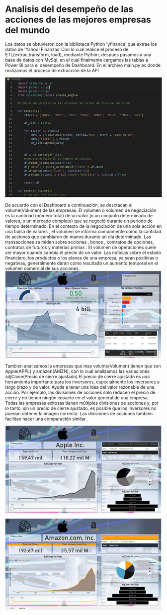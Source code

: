 # Analisis del desempeño de las acciones de las mejores empresas del mundo


 Los datos se obtuvieron con la biblioteca Python 'yfinance' que extrae los datos de 'Yahoo! Finanzas'.Con lo cual realice el proceso de ETL(extrac,transform, load), mediante Python, despues pasamos a una base de datos con MySql, en el cual finalmente cargamos las tablas a Power Bi para el desempeño de Dashboard. 
 En el archivo main.py es donde realizamos el proceso de extracción de la API

![image](https://github.com/agusm95/Stock_market/blob/main/imagenes/Captura.PNG)<br>

 De acuerdo con el Dashboard a continuación, se desctacan el volume(Volumen) de las empresas. El volumen o volumen de negociación es la cantidad (número total) de un valor (o un conjunto determinado de valores, o un mercado completo) que se negoció durante un período de tiempo determinado. En el contexto de la negociación de una sola acción en una bolsa de valores , el volumen se informa comúnmente como la cantidad de acciones que cambiaron de manos durante un día determinado. Las transacciones se miden sobre acciones , bonos , contratos de opciones, contratos de futuros y materias primas . El volumen de operaciones suele ser mayor cuando cambia el precio de un valor. Las noticias sobre el estado financiero, los productos o los planes de una empresa, ya sean positivas o negativas, generalmente darán como resultado un aumento temporal en el volumen comercial de sus acciones.
 ![image](https://github.com/agusm95/Stock_market/blob/main/imagenes/dashboard.PNG)<br>

 Tambien analizamos la empresas que mas volume(Volumen) tienen que son Apple(APPL) y amazon(AMZN), con lo cual analizamos las variaciones adjClose(Precio de cierre ajustado).El precio de cierre ajustado es una herramienta importante para los inversores, especialmente los inversores a largo plazo y de valor. Ayuda a tener una idea del valor razonable de una acción. Por ejemplo, las divisiones de acciones solo reducen el precio de cierre y no tienen ningún impacto en el valor general de una empresa. Todas las empresas exitosas tienen múltiples divisiones de acciones y, por lo tanto, sin un precio de cierre ajustado, es posible que los inversores no puedan obtener la imagen correcta. Las divisiones de acciones también facilitan hacer una comparación similar.

 ![image](https://github.com/agusm95/Stock_market/blob/main/imagenes/dashboard2.PNG)<br>

 ![image](https://github.com/agusm95/Stock_market/blob/main/imagenes/dashboard_amazon.PNG)<br>




 
 
 

